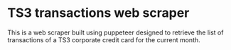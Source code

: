 # TS3 transactions web scraper

This is a web scraper built using puppeteer designed to retrieve the list of transactions of a TS3 corporate credit card for the current month.
